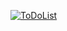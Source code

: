<a href="https://ibb.co/y04KLGL"><img src="https://i.ibb.co/xhFwVPV/ToDoList.png" alt="ToDoList" border="0"></a>
